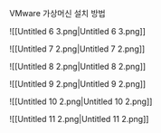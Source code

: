 VMware 가상머신 설치 방법
    
![[Untitled 6 3.png|Untitled 6 3.png]]
    
![[Untitled 7 2.png|Untitled 7 2.png]]
    
![[Untitled 8 2.png|Untitled 8 2.png]]
    
![[Untitled 9 2.png|Untitled 9 2.png]]
    
![[Untitled 10 2.png|Untitled 10 2.png]]
    
![[Untitled 11 2.png|Untitled 11 2.png]]